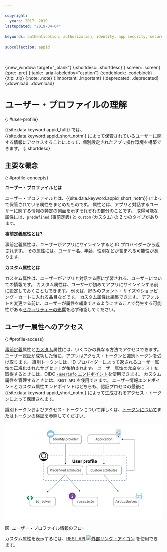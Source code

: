 ```yaml
---

copyright:
  years: 2017, 2019
lastupdated: "2019-04-04"

keywords: authentication, authorization, identity, app security, secure, user profiles, personalized apps, attributes, 

subcollection: appid

---
```


{:new_window: target="_blank"}
{:shortdesc: .shortdesc}
{:screen: .screen}
{:pre: .pre}
{:table: .aria-labeledby="caption"}
{:codeblock: .codeblock}
{:tip: .tip}
{:note: .note}
{:important: .important}
{:deprecated: .deprecated}
{:download: .download}

# ユーザー・プロファイルの理解
{: #user-profile}

{{site.data.keyword.appid_full}} では、{{site.data.keyword.appid_short_notm}} によって保管されているユーザーに関する情報にアクセスすることによって、個別設定されたアプリ操作環境を構築できます。
{: shortdesc}

## 主要な概念
{: #profile-concepts}

**ユーザー・プロファイルとは**

ユーザー・プロファイルとは、{{site.data.keyword.appid_short_notm}} によって保管されている属性をまとめたものです。 属性とは、アプリと対話するユーザーに関する情報の特定の側面を示すそれぞれの部分のことです。 取得可能な属性には、`predefined` (事前定義) と `custom` (カスタム) の 2 つのタイプがあります。



**事前定義属性とは?**

事前定義属性は、ユーザーがアプリにサインインすると ID プロバイダーから返されます。 その属性には、ユーザー名、年齢、性別などが含まれる可能性があります。



**カスタム属性とは**

カスタム属性は、ユーザーがアプリと対話する際に学習される、ユーザーについての情報です。 カスタム属性は、ユーザーが初めてアプリにサインインする前に設定しておくこともできます。 例えば、好みのフォント・サイズやショッピング・カートに入れる品目などです。 カスタム属性は編集できます。 デフォルトを変更する前に、ユーザーが属性を編集できるようにすることで発生する可能性がある[セキュリティーの影響](/docs/services/appid?topic=appid-custom-attributes)を必ず確認してください。


## ユーザー属性へのアクセス
{: #profile-access}

[事前定義](/docs/services/appid?topic=appid-predefined-attributes)属性と[カスタム](/docs/services/appid?topic=appid-custom-attributes)属性には、いくつかの異なる方法でアクセスできます。 ユーザー認証が成功した後に、アプリはアクセス・トークンと識別トークンを受け取ります。 識別トークンには、ID プロバイダーによって返されるユーザー属性の正規化されたサブセットが格納されます。 ユーザー属性の完全なリストを取得するときには、OIDC [`/userinfo` エンドポイント](https://us-south.appid.cloud.ibm.com/swagger-ui/#/Authorization_Server_V4/userInfo)を使用できます。 カスタム属性を管理するときには、`REST API` を使用できます。 ユーザー情報エンドポイントとカスタム属性エンドポイントはどちらも、認証プロセスの最後に {{site.data.keyword.appid_short_notm}} によって生成されるアクセス・トークンによって保護されます。

識別トークンおよびアクセス・トークンについて詳しくは、[トークンについて](/docs/services/appid?topic=appid-tokens#tokens)または[トークンの検証](/docs/services/appid?topic=appid-token-validation)を参照してください。

![{{site.data.keyword.appid_short_notm}} ユーザー・プロファイルのアーキテクチャー](images/user-profile1.png)

図. ユーザー・プロファイル情報のフロー

カスタム属性を表示するには、<a href="https://us-south.appid.cloud.ibm.com/swagger-ui/#/Attributes" target="_blank">REST API <img src="../../icons/launch-glyph.svg" alt="外部リンク・アイコン"></a> を使用できます。

